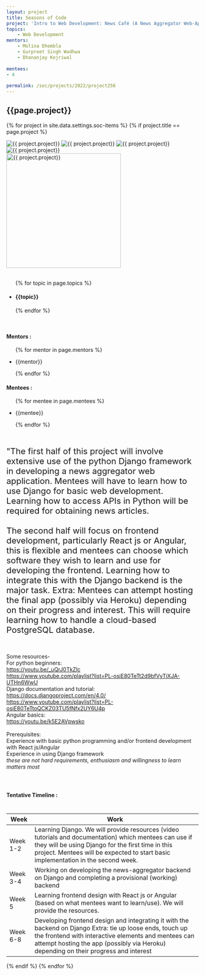 ```yaml
---
layout: project
title: Seasons of Code
project: 'Intro to Web Development: News Café (A News Aggregator Web-App)'
topics:
    - Web Development
mentors:
    - Molina Dhembla
    - Gurpreet Singh Wadhwa
    - Dhananjay Kejriwal   
    
mentees:
- 4 
    
permalink: /soc/projects/2022/project256
---
```


<h2 class="display1 m-3 p-3 text-center project-title">{{page.project}}</h2>

{% for project in site.data.settings.soc-items %}
{% if project.title == page.project %}

<div class ="img-soc d-block"> 
    <img src="{{ site.baseurl }}/{{ project.image }}" alt="{{ project.project}}" class="image-1">
    <img src="{{ site.baseurl }}/{{ project.image }}" alt="{{ project.project}}" class="image-2">
    <img src="{{ site.baseurl }}/{{ project.image }}" alt="{{ project.project}}" class="image-3">
    <img src="{{ site.baseurl }}/{{ project.image }}" alt="{{ project.project}}" class="image-4">
</div>
<div class = "mobile-img-soc">
  <img src="{{ site.baseurl }}/{{ project.image }}"  width = "300" height="300" alt="{{ project.project}}" class="border rounded">
  </div>
<div >
    <br>
    <ul>
        {% for topic in page.topics %}
        <li><h4 class="text-primary text-center topics">{{topic}}</h4></li>
        {% endfor %}
    </ul>
    <br>
    <h4 class="display3  ">Mentors :</h4> 
    <ul>
        {% for mentor in page.mentors %}
        <li><p class="lead">{{mentor}}</p></li>
        {% endfor %}
    </ul>
    <h4 class="display3  ">Mentees :</h4> 
    <ul>
        {% for mentee in page.mentees %}
        <li><p class="lead">{{mentee}}</p></li>
        {% endfor %}
    </ul>
</div>
<div >
    <p class="display3" style = "font-size:22px;" >
        <br>
        "The first half of this project will involve extensive use of the python Django framework in developing a news aggregator web application. Mentees will have to learn how to use Django for basic web development. Learning how to access APIs in Python will be required for obtaining news articles. <br><br>
The second half will focus on frontend development, particularly React js or Angular, this is flexible and mentees can choose which software they wish to learn and use for developing the frontend. Learning how to integrate this with the Django backend is the major task.
Extra: Mentees can attempt hosting the final app (possibly via Heroku) depending on their progress and interest. This will require learning how to handle a cloud-based PostgreSQL database.<br><br>

Some resources-<br>
For python beginners:<br>
<a href="https://youtu.be/_uQrJ0TkZlc">https://youtu.be/_uQrJ0TkZlc</a><br>
<a href="https://www.youtube.com/playlist?list=PL-osiE80TeTt2d9bfVyTiXJA-UTHn6WwU">https://www.youtube.com/playlist?list=PL-osiE80TeTt2d9bfVyTiXJA-UTHn6WwU</a><br>
Django documentation and tutorial:<br>
<a href="https://docs.djangoproject.com/en/4.0/">https://docs.djangoproject.com/en/4.0/</a><br>
<a href="https://www.youtube.com/playlist?list=PL-osiE80TeTtoQCKZ03TU5fNfx2UY6U4p">https://www.youtube.com/playlist?list=PL-osiE80TeTtoQCKZ03TU5fNfx2UY6U4p</a><br>
Angular basics:<br>
<a href="https://youtu.be/k5E2AVpwsko"> https://youtu.be/k5E2AVpwsko</a>	
        <br>
Prerequisites:<br>
Experience with basic python programming and/or frontend development with React js/Angular<br>
Experience in using Django framework<br>
*these are not hard requirements, enthusiasm and willingness to learn matters most*<br>
<br>
    </p>
</div>
<div class = "d-flex flex-wrap">
<div>
    <h4 class="display3" style="margin:40px 0px 40px 0px;">Tentative Timeline :</h4>
    <table class="table table-striped w-100">
    <thead>
        <tr>
        <th>Week</th>
        <th>Work</th>
        </tr>
    </thead>
    <tbody>
    <tr>
      <td>Week 1-2</td>
      <td>Learning Django. 
We will provide resources (video tutorials and documentation) which mentees can use if they will be using Django for the first time in this project. Mentees will be expected to start basic implementation in the second week.
  </td>
    </tr>
    <tr>
      <td>Week 3-4</td>
      <td>	Working on developing the news-aggregator backend on Django and completing a provisional (working) backend</td>
    </tr>
    <tr>
      <td>Week 5</td>
      <td>Learning frontend design with React js or Angular (based on what mentees want to learn/use). We will provide the resources.</td>
    </tr>
    <tr>
      <td>Week 6-8</td>
      <td>Developing frontend design and integrating it with the backend on Django
Extra: tie up loose ends, touch up the frontend with interactive elements and mentees can attempt hosting the app (possibly via Heroku) depending on their progress and interest</td>
    </tr>
    </tbody>
    </table>
</div>
</div>
{% endif %}
{% endfor %}
